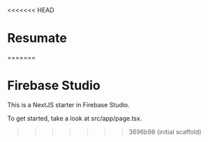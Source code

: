 <<<<<<< HEAD
# Resumate
=======
# Firebase Studio

This is a NextJS starter in Firebase Studio.

To get started, take a look at src/app/page.tsx.
>>>>>>> 3696b98 (initial scaffold)
